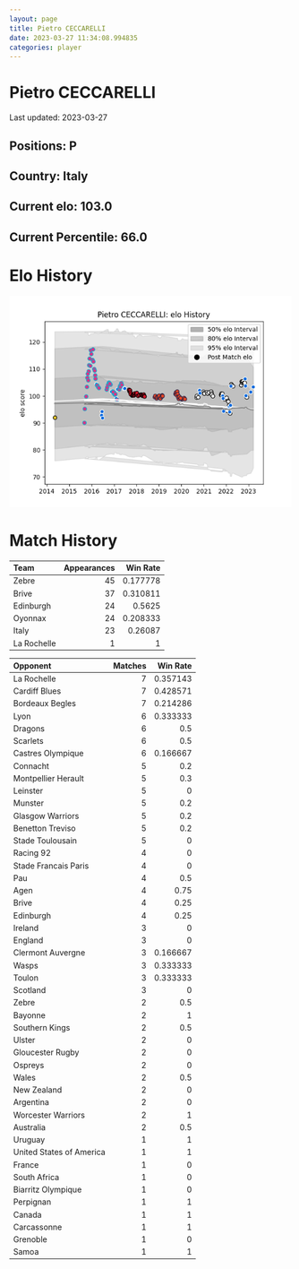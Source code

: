 ```yaml
---  
layout: page  
title: Pietro CECCARELLI  
date: 2023-03-27 11:34:08.994835  
categories: player  
---
```

# Pietro CECCARELLI


Last updated: 2023-03-27
## Positions: P

## Country: Italy

## Current elo: 103.0

## Current Percentile: 66.0

# Elo History


![elo history](history_PietroCECCARELLI.png)
# Match History


| Team        |   Appearances |   Win Rate |
|:------------|--------------:|-----------:|
| Zebre       |            45 |   0.177778 |
| Brive       |            37 |   0.310811 |
| Edinburgh   |            24 |   0.5625   |
| Oyonnax     |            24 |   0.208333 |
| Italy       |            23 |   0.26087  |
| La Rochelle |             1 |   1        |

| Opponent                 |   Matches |   Win Rate |
|:-------------------------|----------:|-----------:|
| La Rochelle              |         7 |   0.357143 |
| Cardiff Blues            |         7 |   0.428571 |
| Bordeaux Begles          |         7 |   0.214286 |
| Lyon                     |         6 |   0.333333 |
| Dragons                  |         6 |   0.5      |
| Scarlets                 |         6 |   0.5      |
| Castres Olympique        |         6 |   0.166667 |
| Connacht                 |         5 |   0.2      |
| Montpellier Herault      |         5 |   0.3      |
| Leinster                 |         5 |   0        |
| Munster                  |         5 |   0.2      |
| Glasgow Warriors         |         5 |   0.2      |
| Benetton Treviso         |         5 |   0.2      |
| Stade Toulousain         |         5 |   0        |
| Racing 92                |         4 |   0        |
| Stade Francais Paris     |         4 |   0        |
| Pau                      |         4 |   0.5      |
| Agen                     |         4 |   0.75     |
| Brive                    |         4 |   0.25     |
| Edinburgh                |         4 |   0.25     |
| Ireland                  |         3 |   0        |
| England                  |         3 |   0        |
| Clermont Auvergne        |         3 |   0.166667 |
| Wasps                    |         3 |   0.333333 |
| Toulon                   |         3 |   0.333333 |
| Scotland                 |         3 |   0        |
| Zebre                    |         2 |   0.5      |
| Bayonne                  |         2 |   1        |
| Southern Kings           |         2 |   0.5      |
| Ulster                   |         2 |   0        |
| Gloucester Rugby         |         2 |   0        |
| Ospreys                  |         2 |   0        |
| Wales                    |         2 |   0.5      |
| New Zealand              |         2 |   0        |
| Argentina                |         2 |   0        |
| Worcester Warriors       |         2 |   1        |
| Australia                |         2 |   0.5      |
| Uruguay                  |         1 |   1        |
| United States of America |         1 |   1        |
| France                   |         1 |   0        |
| South Africa             |         1 |   0        |
| Biarritz Olympique       |         1 |   0        |
| Perpignan                |         1 |   1        |
| Canada                   |         1 |   1        |
| Carcassonne              |         1 |   1        |
| Grenoble                 |         1 |   0        |
| Samoa                    |         1 |   1        |